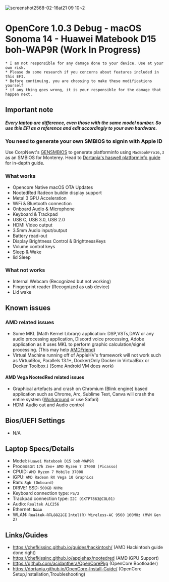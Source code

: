 ![screenshot2568-02-16at21 09 10~2](https://github.com/user-attachments/assets/4acc2268-31d2-4e1a-88f8-d3affdfec821)


# OpenCore 1.0.3 Debug - macOS Sonoma 14 - Huawei Matebook D15 boh-WAP9R (Work In Progress)

```
* I am not responsible for any damage done to your device. Use at your own risk.
* Please do some research if you concerns about features included in this EFI.
* Before continuing, you are choosing to make these modifications yourself
* if any thing goes wrong, it is your responsible for the damage that happen next.
```

## Important note

#### ***Every laptop are difference, even those with the same model number. So use this EFI as a reference and edit accordingly to your own hardware.***

### You need to generate your own SMBIOS to signin with Apple ID
Use CorpNewt's [GENSMBIOS](https://github.com/corpnewt/GenSMBIOS) to generate platforminfo using `MacBookPro16,3` as an SMBIOS for Monterey. Head to [Dortania's haswell platforminfo guide](https://dortania.github.io/OpenCore-Install-Guide/config-laptop.plist/haswell.html#platforminfo) for in-depth guide.

### What works
* Opencore Native macOS OTA Updates
* NootedRed Radeon buildin display support
* Metal 3 GPU Acceleration
* WiFi & Bluetooth connection
* Onboard Audio & Microphone
* Keyboard & Trackpad
* USB C, USB 3.0, USB 2.0
* HDMI Video output
* 3.5mm Audio input/output
* Battery read-out
* Display Brightness Control & BrightnessKeys
* Volume control keys
* Sleep & Wake
* lid Sleep

### What not works
* Internal Webcam (Recognized but not working)
* Fingerprint reader (Recognized as usb device)
* Lid wake

## Known issues
### AMD related issues
* Some MKL (Math Kernel Library) application: DSP,VSTs,DAW or any audio processing application, Discord voice processing, Adobe application as it uses MKL to perform graphic calculation/signel processing. (This may help [AMDFriend](https://github.com/NyaomiDEV/AMDFriend))
* Virtual Machine running off of AppleHV's framework will not work such as VirtualBox, Parallels  13.1+, Docker(Only Docker in VirtualBox or Docker Toolbox.) (Some Android VM does work)
#### AMD Vega NootedRed related issues
* Graphical artefacts and crash on Chromium (Blink engine) based application such as Chrome, Arc, Sublime Text, Canva will crash the entire system ([Workaround](https://chefkissinc.github.io/applehax/nootedred/) or use Safari)
* HDMI Audio out and Audio control

## Bios/UEFI Settings
* N/A

## Laptop Specs/Details
* Model: `Huawei Matebook D15 boh-WAP9R`
* Processor: `17h Zen+ AMD Ryzen 7 3700U (Picasso)`
* CPUID: `AMD Ryzen 7 Mobile 3700U`
* iGPU: `AMD Radeon RX Vega 10 Graphics`
* Ram: `8gb (Onboard)`
* DRIVE1 SSD: `500GB NVMe`
* Keyboard connection type: `PS/2`
* Trackpad connection type: `I2C (GXTP7863@COL01)`
* Audio: `Realtek ALC256`
* Ethernet: ~~`None`~~
* WLAN: ~~`Realtek RTL8822CE`~~ `Intel(R) Wireless-AC 9560 160MHz (MVM Gen 2)`

## Links/Guides
* https://chefkissinc.github.io/guides/hackintosh/ (AMD Hackintosh guide done right)
* https://chefkissinc.github.io/applehax/nootedred (AMD iGPU Support)
* https://github.com/acidanthera/OpenCorePkg (OpenCore Bootloader)
* https://dortania.github.io/OpenCore-Install-Guide/ (OpenCore Setup,Installation,Troubleshooting)
